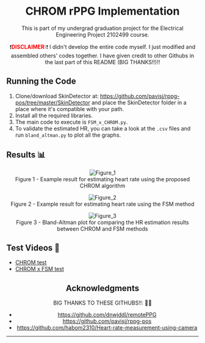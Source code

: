 <div align="center">

# CHROM rPPG Implementation

This is part of my undergrad graduation project for the Electrical Engineering Project 2102499 course.

❗️<b style="color:red">DISCLAIMER:</b>❗️ I didn't develop the entire code myself. I just modified and assembled others' codes together. I have given credit to other Githubs in the last part of this README (BIG THANKS!!)!!

</div>

## Running the Code
1. Clone/download SkinDetector at: https://github.com/pavisj/rppg-pos/tree/master/SkinDetector and place the SkinDetector folder in a place where it's compatible with your path.
2. Install all the required libraries.
3. The main code to execute is `FSM_x_CHROM.py`.
4. To validate the estimated HR, you can take a look at the `.csv` files and run `bland_altman.py` to plot all the graphs.

## Results 📊
<div align="center">

![Figure_1](https://user-images.githubusercontent.com/108513333/237021689-8b19b57d-9e29-42e5-a5d7-51d68463d091.png)
<br>Figure 1 - Example result for estimating heart rate using the proposed CHROM algorithm

![Figure_2](https://user-images.githubusercontent.com/108513333/237021781-2010ba2e-95d9-4de2-8a3d-c6ba96d2d5e5.png)
<br>Figure 2 - Example result for estimating heart rate using the FSM method

![Figure_3](https://user-images.githubusercontent.com/108513333/237021816-72b471dc-6128-4b77-b65c-ec5437d705b0.png)
<br>Figure 3 - Bland-Altman plot for comparing the HR estimation results between CHROM and FSM methods

</div>

## Test Videos 🎥
- [CHROM test](https://youtu.be/qiBjtAyDVHA)
- [CHROM x FSM test](https://youtu.be/e884ERxox64)

<div align="center">

## Acknowledgments

BIG THANKS TO THESE GITHUBS!!: 💖💖
- https://github.com/dnwjddl/remotePPG
- https://github.com/pavisj/rppg-pos
- https://github.com/habom2310/Heart-rate-measurement-using-camera

</div>

--- 
